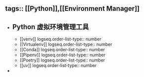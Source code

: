tags:: [[Python]],[[Environment Manager]]
---

- ## Python 虚拟环境管理工具
	- [[venv]]
	  logseq.order-list-type:: number
	- [[Virtualenv]]
	  logseq.order-list-type:: number
	- [[Conda]]
	  logseq.order-list-type:: number
	- [[Pipenv]]
	  logseq.order-list-type:: number
	- [[Poetry]]
	  logseq.order-list-type:: number
	- [[uv]]
	  logseq.order-list-type:: number
-